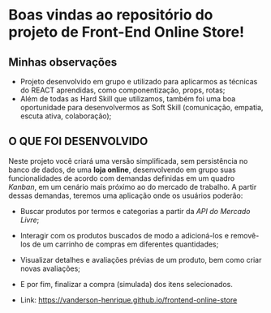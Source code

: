 # Boas vindas ao repositório do projeto de Front-End Online Store!

## Minhas observações
- Projeto desenvolvido em grupo e utilizado para aplicarmos as técnicas do REACT aprendidas, como componentização, props, rotas;
- Além de todas as Hard Skill que utilizamos, também foi uma boa oportunidade para desenvolvermos as Soft Skill (comunicação, empatia, escuta ativa, colaboração);

## O QUE FOI DESENVOLVIDO

Neste projeto você criará uma versão simplificada, sem persistência no banco de dados, de uma **loja online**, desenvolvendo em grupo suas funcionalidades de acordo com demandas definidas em um quadro _Kanban_, em um cenário mais próximo ao do mercado de trabalho. A partir dessas demandas, teremos uma aplicação onde os usuários poderão:
  - Buscar produtos por termos e categorias a partir da _API do Mercado Livre_;
  - Interagir com os produtos buscados de modo a adicioná-los e removê-los de um carrinho de compras em diferentes quantidades;
  - Visualizar detalhes e avaliações prévias de um produto, bem como criar novas avaliações;
  - E por fim, finalizar a compra (simulada) dos itens selecionados.

 - Link: https://vanderson-henrique.github.io/frontend-online-store
